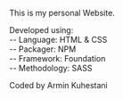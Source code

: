 This is my personal Website.

Developed using: <br />
-- Language: HTML & CSS <br />
-- Packager: NPM <br />
-- Framework: Foundation <br />
-- Methodology: SASS <br />


Coded by Armin Kuhestani
